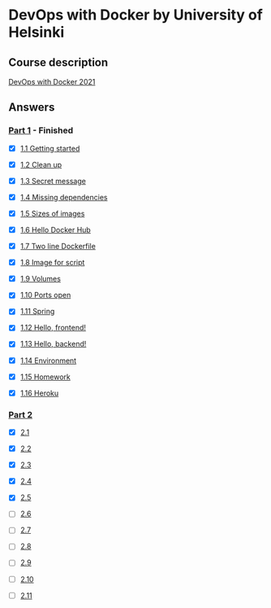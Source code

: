 # DevOps with Docker by University of Helsinki

## Course description

[DevOps with Docker 2021](https://devopswithdocker.com/)

## Answers

### [Part 1](https://github.com/MikaelTornwall/devops_with_docker/tree/main/Part_1) - Finished

- [x] [1.1 Getting started](https://github.com/MikaelTornwall/devops_with_docker/blob/main/Part_1/1_1_getting_started.txt)

- [x] [1.2 Clean up](https://github.com/MikaelTornwall/devops_with_docker/blob/main/Part_1/1_2_clean_up.txt)

- [x] [1.3 Secret message](https://github.com/MikaelTornwall/devops_with_docker/blob/main/Part_1/1_3_secret_message.txt)

- [x] [1.4 Missing dependencies](https://github.com/MikaelTornwall/devops_with_docker/blob/main/Part_1/1_4_missing_dependencies.txt)

- [x] [1.5 Sizes of images](https://github.com/MikaelTornwall/devops_with_docker/blob/main/Part_1/1_5_sizes_of_images.txt)

- [x] [1.6 Hello Docker Hub](https://github.com/MikaelTornwall/devops_with_docker/blob/main/Part_1/1_6_hello_docker_hub.txt)

- [x] [1.7 Two line Dockerfile](https://github.com/MikaelTornwall/devops_with_docker/tree/main/Part_1/1_7_two_line_dockerfile)

- [x] [1.8 Image for script](https://github.com/MikaelTornwall/devops_with_docker/tree/main/Part_1/1_8_image_for_script)

- [x] [1.9 Volumes](https://github.com/MikaelTornwall/devops_with_docker/tree/main/Part_1/1_9_volumes)

- [x] [1.10 Ports open](https://github.com/MikaelTornwall/devops_with_docker/blob/main/Part_1/1_10_ports_open.txt)

- [x] [1.11 Spring](https://github.com/MikaelTornwall/devops_with_docker/tree/main/Part_1/1_11_spring)

- [x] [1.12 Hello, frontend!](https://github.com/MikaelTornwall/devops_with_docker/tree/main/Part_1/1_12_hello_frontend)

- [x] [1.13 Hello, backend!](https://github.com/MikaelTornwall/devops_with_docker/tree/main/Part_1/1_13_hello_backend)

- [x] [1.14 Environment](https://github.com/MikaelTornwall/devops_with_docker/tree/main/Part_1/1_14_environment)

- [x] [1.15 Homework](https://github.com/MikaelTornwall/devops_with_docker/tree/main/Part_1/1_15_homework)

- [x] [1.16 Heroku](https://github.com/MikaelTornwall/devops_with_docker/tree/main/Part_1/1_16_heroku)

### [Part 2](https://github.com/MikaelTornwall/devops_with_docker/tree/main/Part_2)

- [x] [2.1](https://github.com/MikaelTornwall/devops_with_docker/tree/main/Part_2/2_1)

- [x] [2.2](https://github.com/MikaelTornwall/devops_with_docker/tree/main/Part_2/2_2)

- [x] [2.3](https://github.com/MikaelTornwall/devops_with_docker/tree/main/Part_2/2_3)

- [x] [2.4](https://github.com/MikaelTornwall/devops_with_docker/tree/main/Part_2/2_4)

- [x] [2.5](https://github.com/MikaelTornwall/devops_with_docker/tree/main/Part_2/2_5)

- [ ] [2.6]()

- [ ] [2.7]()

- [ ] [2.8]()

- [ ] [2.9]()

- [ ] [2.10]()

- [ ] [2.11]()

